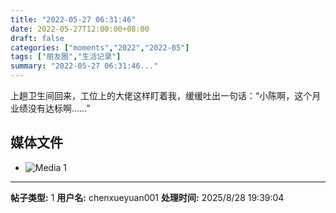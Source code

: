 ```yaml
---
title: "2022-05-27 06:31:46"
date: 2022-05-27T12:00:00+08:00
draft: false
categories: ["moments","2022","2022-05"]
tags: ["朋友圈","生活记录"]
summary: "2022-05-27 06:31:46..."
---
```


上趟卫生间回来，工位上的大佬这样盯着我，缓缓吐出一句话：“小陈啊，这个月业绩没有达标啊……”

## 媒体文件

- ![Media 1](/Moments/photos/2022-05-27/202205270631460.jpg)

---

**帖子类型:** 1
**用户名:** chenxueyuan001
**处理时间:** 2025/8/28 19:39:04